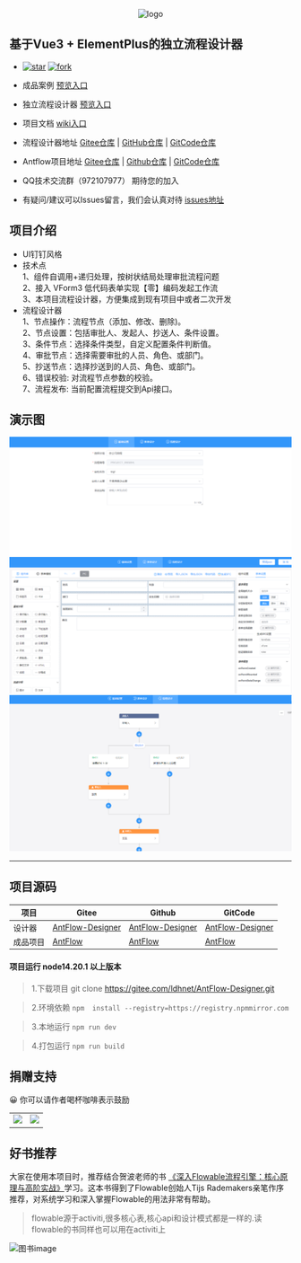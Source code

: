 <p align="center" style="margin-bottom: 0 !important">
	<img alt="logo" src="https://gitee.com/ldhnet/ant-flow/raw/master/public/images/logo.png"   width = 15%;>
</p>  

## 基于Vue3 + ElementPlus的独立流程设计器

- [![star](https://gitee.com/ldhnet/AntFlow-Designer/badge/star.svg?theme=dark)](https://gitee.com/ldhnet/AntFlow-Designer/stargazers)  [![fork](https://gitee.com/ldhnet/AntFlow-Designer/badge/fork.svg?theme=dark)](https://gitee.com/ldhnet/AntFlow-Designer/members)

-  成品案例  [预览入口](http://117.72.70.166/admin/)
-  独立流程设计器 [预览入口](http://117.72.70.166/ant-flow/dist/) 
-  项目文档 [wiki入口](https://gitee.com/ldhnet/AntFlow-Designer/wikis) 
-  流程设计器地址 [Gitee仓库](https://gitee.com/ldhnet/AntFlow-Designer) | [GitHub仓库](https://github.com/ldhnet/AntFlow-Designer) | [GitCode仓库](https://gitcode.com/ldhnet/FlowDesigner/overview) 
-  Antflow项目地址 [Gitee仓库](https://gitee.com/tylerzhou/Antflow) | [Github仓库](https://github.com/mrtylerzhou/AntFlow) | [GitCode仓库](https://gitcode.com/zypqqgc/AntFlow/overview) 
 
- QQ技术交流群（972107977） 期待您的加入
- 有疑问/建议可以Issues留言，我们会认真对待  [issues地址](https://gitee.com/ldhnet/AntFlow-Designer/issues)


## 项目介绍
- UI钉钉风格
- 技术点<br />
 1、组件自调用+递归处理，按树状结局处理审批流程问题<br />
 2、接入 VForm3 低代码表单实现【零】编码发起工作流<br />
 3、本项目流程设计器，方便集成到现有项目中或者二次开发<br /> 
- 流程设计器<br />
  1、节点操作：流程节点（添加、修改、删除)。<br />
  2、节点设置：包括审批人、发起人、抄送人、条件设置。<br />
  3、条件节点：选择条件类型，自定义配置条件判断值。<br />
  4、审批节点：选择需要审批的人员、角色、或部门。<br />
  5、抄送节点：选择抄送到的人员、角色、或部门。<br />
  6、错误校验: 对流程节点参数的校验。<br />
  7、流程发布: 当前配置流程提交到Api接口。<br /> 

## 演示图 

![](./public/images/10.png)
![](./public/images/11.png)
![](./public/images/12.png)  
  
-------------------   
## 项目源码

| 项目 | Gitee   | Github    | GitCode|
| ---- | ----| ---- | ---- |
| 设计器 | [AntFlow-Designer](https://gitee.com/ldhnet/AntFlow-Designer) | [AntFlow-Designer](https://github.com/ldhnet/AntFlow-Designer) | [AntFlow-Designer](https://gitcode.com/ldhnet/FlowDesigner/overview) | 
| 成品项目 | [AntFlow](https://gitee.com/tylerzhou/Antflow) | [AntFlow](https://github.com/mrtylerzhou/AntFlow) | [AntFlow](https://gitcode.com/zypqqgc/AntFlow/overview) |

#### 项目运行 node14.20.1 以上版本
> 1.下载项目 git clone https://gitee.com/ldhnet/AntFlow-Designer.git

> 2.环境依赖  `npm  install --registry=https://registry.npmmirror.com`

> 3.本地运行 `npm run dev` 

> 4.打包运行 `npm run build` 


##  捐赠支持
😀 你可以请作者喝杯咖啡表示鼓励
<table>
    <tr>
        <td><img src="https://gitee.com/ldhnet/AntFlow-Designer/raw/master/public/images/wxpay.jpg"/></td>
        <td><img src="https://gitee.com/ldhnet/AntFlow-Designer/raw/master/public/images/alipay.jpg"/></td>
    </tr>  
</table>

## 好书推荐

大家在使用本项目时，推荐结合贺波老师的书
[《深入Flowable流程引擎：核心原理与高阶实战》](https://item.jd.com/14804836.html)学习。这本书得到了Flowable创始人Tijs Rademakers亲笔作序推荐，对系统学习和深入掌握Flowable的用法非常有帮助。

> flowable源于activiti,很多核心表,核心api和设计模式都是一样的.读flowable的书同样也可以用在activiti上

![图书image](https://gitee.com/tylerzhou/Antflow/raw/master/doc/images/flowablebook.jpg)

